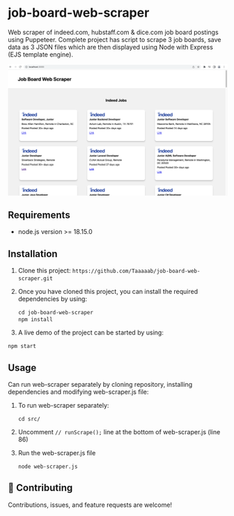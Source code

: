 # job-board-web-scraper

Web scraper of indeed.com, hubstaff.com & dice.com job board postings using Puppeteer. Complete project has script to scrape 3 job boards, save data as 3 JSON files which are then displayed using Node with Express (EJS template engine).

![Alt text](https://github.com/Taaaaab/personal-portfolio/blob/main/images/job-board.png?raw=true 'Screenshot')

## Requirements

- node.js version >= 18.15.0

## Installation

1. Clone this project:
   `https://github.com/Taaaaab/job-board-web-scraper.git`

2. Once you have cloned this project, you can install the required dependencies by using:

   ```
   cd job-board-web-scraper
   npm install
   ```

3. A live demo of the project can be started by using:

```
npm start
```

## Usage

Can run web-scraper separately by cloning repository, installing dependencies and modifying web-scraper.js file:

1. To run web-scraper separately:

   ```
   cd src/
   ```

2. Uncomment `// runScrape();` line at the bottom of web-scraper.js (line 86)

3. Run the web-scraper.js file

   ```
   node web-scraper.js
   ```

## 🤝 Contributing

Contributions, issues, and feature requests are welcome!
